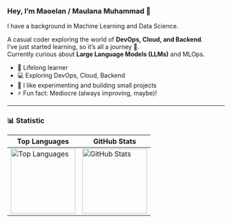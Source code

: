 ### Hey, I’m Maoelan / Maulana Muhammad 👋  

I have a background in Machine Learning and Data Science.

A casual coder exploring the world of **DevOps, Cloud, and Backend**.  
I’ve just started learning, so it’s all a journey 🚀.  
Currently curious about **Large Language Models (LLMs)** and MLOps.  

- 🌱 Lifelong learner  
- 💻 Exploring DevOps, Cloud, Backend  
- 🤔 I like experimenting and building small projects  
- ⚡ Fun fact: Mediocre (always improving, maybe)!

---

### 📊 Statistic 

| Top Languages | GitHub Stats |
|---------------|-------------|
| <img height="150em" src="https://github-readme-stats.vercel.app/api/top-langs/?username=maoelan&theme=dark&hide_border=true&layout=compact&bg_color=000000&text_color=ffffff&title_color=ffffff" alt="Top Languages"/> | <img height="150em" src="https://github-readme-stats.vercel.app/api?username=maoelan&show_icons=true&theme=dark&hide_border=true&bg_color=000000&text_color=ffffff&title_color=ffffff" alt="GitHub Stats"/> |

<!--
| WakaTime Stats | GitHub Streak Stats |
|----------------|-------------------|
| <img height="150em" src="https://github-readme-stats.vercel.app/api/wakatime?username=maoelan&theme=dark&hide_border=true&layout=compact&langs_count=6&bg_color=000000&text_color=ffffff&title_color=ffffff" alt="WakaTime Stats"/> | <img height="150em" src="https://github-readme-streak-stats.herokuapp.com/?user=maoelan&theme=dark&hide_border=true&background=000000&stroke=ffffff&ring=ffffff&fire=ffffff&currStreakLabel=ffffff&sideNums=ffffff&currStreakNum=ffffff&sideLabels=ffffff&dates=ffffff" alt="GitHub Streak Stats"/> |-->

<!--<div align="left">

  <!-- GitHub Top Languages Card 
  <img height="150em" src="https://github-readme-stats.vercel.app/api/top-langs/?username=maoelan&theme=dark&hide_border=true&layout=compact&bg_color=000000&text_color=ffffff&title_color=ffffff" alt="Top Languages"/>-->

  <!-- WakaTime Stats Card 
  <img height="150em" src="https://github-readme-stats.vercel.app/api/wakatime?username=maoelan&theme=dark&hide_border=true&layout=compact&langs_count=6&bg_color=000000&text_color=ffffff&title_color=ffffff" alt="WakaTime Stats"/>-->

  <!-- GitHub Stats Card 
  <img height="150em" src="https://github-readme-stats.vercel.app/api?username=maoelan&show_icons=true&theme=dark&hide_border=true&bg_color=000000&text_color=ffffff&title_color=ffffff" alt="GitHub Stats"/>-->

  <!-- GitHub Streak Stats Card 
  <img height="150em" src="https://github-readme-streak-stats.herokuapp.com/?user=maoelan&theme=dark&hide_border=true&background=000000&stroke=ffffff&ring=ffffff&fire=ffffff&currStreakLabel=ffffff&sideNums=ffffff&currStreakNum=ffffff&sideLabels=ffffff&dates=ffffff" alt="GitHub Streak Stats"/>

</div> -->







